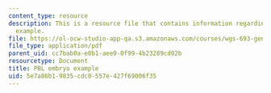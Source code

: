 ```yaml
---
content_type: resource
description: This is a resource file that contains information regarding PBL embryo
  example.
file: https://ol-ocw-studio-app-qa.s3.amazonaws.com/courses/wgs-693-gender-race-and-the-complexities-of-science-and-technology-a-problem-based-learning-experiment-spring-2009/5e7a86b19835cdc0557e427f69006f35_MITWGS_693S09_tutor03.pdf
file_type: application/pdf
parent_uid: cc7bab0a-e0b1-aee9-0f99-4b23289cd02b
resourcetype: Document
title: PBL embryo example
uid: 5e7a86b1-9835-cdc0-557e-427f69006f35
---
```

